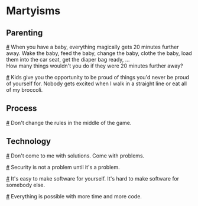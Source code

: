# Martyisms

## Parenting

<a href="#20-minutes" id="20-minutes">#</a> When you have a baby, everything magically gets 20 minutes further away. Wake the baby, feed the baby, change the baby, clothe the baby, load them into the car seat, get the diaper bag ready, ...  
How many things wouldn't you do if they were 20 minutes further away?

<a href="#im-not-drunk" id="im-not-drunk">#</a> Kids give you the opportunity to be proud of things you'd never be proud of yourself for. Nobody gets excited when I walk in a straight line or eat all of my broccoli.

## Process

<a href="#new-rules" id="new-rules">#</a> Don't change the rules in the middle of the game.

## Technology

<a href="#no-solutions" id="no-solutions">#</a> Don't come to me with solutions. Come with problems.

<a href="#security" id="security">#</a> Security is not a problem until it's a problem.

<a href="#shared-software" id="shared-software">#</a> It's easy to make software for yourself. It's hard to make software for somebody else.

<a href="#more-time-more-code" id="more-time-more-code">#</a> Everything is possible with more time and more code.
